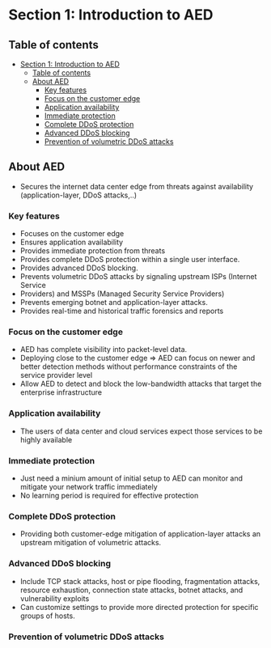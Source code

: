# Section 1: Introduction to AED

## Table of contents

- [Section 1: Introduction to AED](#section-1-introduction-to-aed)
  - [Table of contents](#table-of-contents)
  - [About AED](#about-aed)
    - [Key features](#key-features)
    - [Focus on the customer edge](#focus-on-the-customer-edge)
    - [Application availability](#application-availability)
    - [Immediate protection](#immediate-protection)
    - [Complete DDoS protection](#complete-ddos-protection)
    - [Advanced DDoS blocking](#advanced-ddos-blocking)
    - [Prevention of volumetric DDoS attacks](#prevention-of-volumetric-ddos-attacks)


## About AED

- Secures the internet data center edge from threats against availability  (application-layer, DDoS attacks,..)

### Key features

- Focuses on the customer edge
- Ensures application availability
- Provides immediate protection from threats
- Provides complete DDoS protection within a single user interface.
- Provides advanced DDoS blocking.
- Prevents volumetric DDoS attacks by signaling upstream ISPs (Internet Service
- Providers) and MSSPs (Managed Security Service Providers)
- Prevents emerging botnet and application-layer attacks.
- Provides real-time and historical traffic forensics and reports

### Focus on the customer edge

- AED has complete visibility into packet-level data.
- Deploying close to the customer edge => AED can focus on newer and better detection methods without performance constraints of the service provider level
- Allow AED to detect and block the low-bandwidth attacks that target the enterprise infrastructure

### Application availability

- The users of data center and cloud services expect those services to be highly available 

### Immediate protection

- Just need a minium amount of initial setup to AED can monitor and mitigate your network traffic immediately
- No learning period is required for  effective protection 

### Complete DDoS protection

- Providing both customer-edge mitigation of application-layer attacks an upstream mitigation of volumetric attacks.

### Advanced DDoS blocking

- Include TCP stack attacks, host or pipe flooding, fragmentation attacks, resource exhaustion, connection state attacks, botnet attacks, and vulnerability exploits
- Can customize settings to provide more directed protection for specific groups of hosts.

### Prevention of volumetric DDoS attacks

